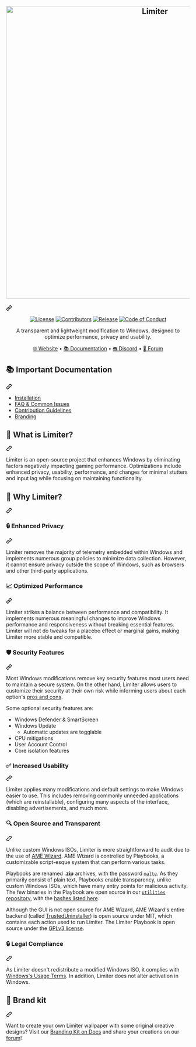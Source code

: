 <div class="Box-sc-g0xbh4-0 cTsUqU js-snippet-clipboard-copy-unpositioned" data-hpc="true"><article class="markdown-body entry-content container-lg" itemprop="text"><div class="markdown-heading" dir="auto"><h1 align="center" tabindex="-1" class="heading-element" dir="auto">
  <a href="http://Limiteros.net" rel="nofollow"><img src="https://camo.githubusercontent.com/65fe94c5f53b6b29ccf92089566c4537637b3fde48971d6d17cbb806a1095c8e/68747470733a2f2f67636f72652e6a7364656c6976722e6e65742f67682f41746c61732d4f532f6272616e64696e67406d61696e2f62616e6e6572732f62616e6e65722d76332e706e67" alt="Limiter" width="800" data-canonical-src="https://gcore.jsdelivr.net/gh/Limiter-OS/branding@main/banners/banner-v3.png" style="max-width: 100%;"></a>
</h1><a id="user-content---" class="anchor" aria-label="Permalink: " href="#--"><svg class="octicon octicon-link" viewBox="0 0 16 16" version="1.1" width="16" height="16" aria-hidden="true"><path d="m7.775 3.275 1.25-1.25a3.5 3.5 0 1 1 4.95 4.95l-2.5 2.5a3.5 3.5 0 0 1-4.95 0 .751.751 0 0 1 .018-1.042.751.751 0 0 1 1.042-.018 1.998 1.998 0 0 0 2.83 0l2.5-2.5a2.002 2.002 0 0 0-2.83-2.83l-1.25 1.25a.751.751 0 0 1-1.042-.018.751.751 0 0 1-.018-1.042Zm-4.69 9.64a1.998 1.998 0 0 0 2.83 0l1.25-1.25a.751.751 0 0 1 1.042.018.751.751 0 0 1 .018 1.042l-1.25 1.25a3.5 3.5 0 1 1-4.95-4.95l2.5-2.5a3.5 3.5 0 0 1 4.95 0 .751.751 0 0 1-.018 1.042.751.751 0 0 1-1.042.018 1.998 1.998 0 0 0-2.83 0l-2.5 2.5a1.998 1.998 0 0 0 0 2.83Z"></path></svg></a></div>
  <p align="center" dir="auto">
    <a href="https://github.com/Limiter-OS/Limiter/blob/main/LICENSE"><img alt="License" src="https://camo.githubusercontent.com/1fa5dd0488f9004c806e1e402a68aaa3a998554fc47f33f4dd6892cc8b39d6ff/68747470733a2f2f696d672e736869656c64732e696f2f6769746875622f6c6963656e73652f61746c61732d6f732f61746c61733f7374796c653d666f722d7468652d6261646765266c6f676f3d67697468756226636f6c6f723d314139314646" data-canonical-src="https://img.shields.io/github/license/Limiter-os/Limiter?style=for-the-badge&amp;logo=github&amp;color=1A91FF" style="max-width: 100%;"></a>
    <a href="https://github.com/Limiter-OS/Limiter/graphs/contributors"><img alt="Contributors" src="https://camo.githubusercontent.com/6978816df61608359f6b251197156577e59be4ec14abdcd7faa7f9ca0011ab12/68747470733a2f2f696d672e736869656c64732e696f2f6769746875622f636f6e7472696275746f72732f61746c61732d6f732f61746c61733f7374796c653d666f722d7468652d626164676526636f6c6f723d314139314646" data-canonical-src="https://img.shields.io/github/contributors/Limiter-os/Limiter?style=for-the-badge&amp;color=1A91FF" style="max-width: 100%;"></a>
    <a href="https://github.com/Limiter-OS/Limiter/releases/latest"><img alt="Release" src="https://camo.githubusercontent.com/47caef8070ea95afe687a303cd937a5f81baeeac88b039829fb748722524420a/68747470733a2f2f696d672e736869656c64732e696f2f6769746875622f72656c656173652f61746c61732d6f732f61746c61733f7374796c653d666f722d7468652d626164676526636f6c6f723d314139314646" data-canonical-src="https://img.shields.io/github/release/Limiter-os/Limiter?style=for-the-badge&amp;color=1A91FF" style="max-width: 100%;"></a>
    <a href="https://github.com/Limiter-OS/.github/blob/main/profile/CODE_OF_CONDUCT.md"><img alt="Code of Conduct" src="https://camo.githubusercontent.com/5e406d046a2de808e1b88802648e3319aa3475e710ff3ba7b4d4ebd63ec1b9fe/68747470733a2f2f696d672e736869656c64732e696f2f62616467652f436f6e7472696275746f72253230436f76656e616e742d322e312d3462616161612e7376673f7374796c653d666f722d7468652d626164676526636f6c6f723d314139314646" data-canonical-src="https://img.shields.io/badge/Contributor%20Covenant-2.1-4baaaa.svg?style=for-the-badge&amp;color=1A91FF" style="max-width: 100%;"></a>
  </p>
<p align="center" dir="auto">A transparent and lightweight modification to Windows, designed to optimize performance, privacy and usability.</p>
<p align="center" dir="auto">
  <a href="https://teamlimiter.github.io/Limiterx-lite/" rel="nofollow">🌐 Website</a>
  •
  <a href="https://limiterosblog.blogspot.com/p/limiteros-this-guide-will-walk-you.html" rel="nofollow">📚 Documentation</a>
  •
  <a href="https://discord.gg/7AEg9tUWMM" rel="nofollow">☎️ Discord</a>
  •
  <a href="https://forum.limiter.net" rel="nofollow">💬 Forum</a>
</p>
<div class="markdown-heading" dir="auto"><h2 tabindex="-1" class="heading-element" dir="auto">📚 <strong>Important Documentation</strong></h2><a id="user-content--important-documentation" class="anchor" aria-label="Permalink: 📚 Important Documentation" href="#-important-documentation"><svg class="octicon octicon-link" viewBox="0 0 16 16" version="1.1" width="16" height="16" aria-hidden="true"><path d="m7.775 3.275 1.25-1.25a3.5 3.5 0 1 1 4.95 4.95l-2.5 2.5a3.5 3.5 0 0 1-4.95 0 .751.751 0 0 1 .018-1.042.751.751 0 0 1 1.042-.018 1.998 1.998 0 0 0 2.83 0l2.5-2.5a2.002 2.002 0 0 0-2.83-2.83l-1.25 1.25a.751.751 0 0 1-1.042-.018.751.751 0 0 1-.018-1.042Zm-4.69 9.64a1.998 1.998 0 0 0 2.83 0l1.25-1.25a.751.751 0 0 1 1.042.018.751.751 0 0 1 .018 1.042l-1.25 1.25a3.5 3.5 0 1 1-4.95-4.95l2.5-2.5a3.5 3.5 0 0 1 4.95 0 .751.751 0 0 1-.018 1.042.751.751 0 0 1-1.042.018 1.998 1.998 0 0 0-2.83 0l-2.5 2.5a1.998 1.998 0 0 0 0 2.83Z"></path></svg></a></div>
<ul dir="auto">
<li><a href="https://discord.gg/7AEg9tUWMM" rel="nofollow">Installation</a></li>
<li><a href="https://discord.gg/7AEg9tUWMM" rel="nofollow">FAQ &amp; Common Issues</a></li>
<li><a href="https://docs.Limiteros.net/contributions/" rel="nofollow">Contribution Guidelines</a></li>
<li><a href="https://docs.Limiteros.net/branding/" rel="nofollow">Branding</a></li>
</ul>
<div class="markdown-heading" dir="auto"><h2 tabindex="-1" class="heading-element" dir="auto">🤔 What is Limiter?</h2><a id="user-content--what-is-Limiter" class="anchor" aria-label="Permalink: 🤔 What is Limiter?" href="#-what-is-Limiter"><svg class="octicon octicon-link" viewBox="0 0 16 16" version="1.1" width="16" height="16" aria-hidden="true"><path d="m7.775 3.275 1.25-1.25a3.5 3.5 0 1 1 4.95 4.95l-2.5 2.5a3.5 3.5 0 0 1-4.95 0 .751.751 0 0 1 .018-1.042.751.751 0 0 1 1.042-.018 1.998 1.998 0 0 0 2.83 0l2.5-2.5a2.002 2.002 0 0 0-2.83-2.83l-1.25 1.25a.751.751 0 0 1-1.042-.018.751.751 0 0 1-.018-1.042Zm-4.69 9.64a1.998 1.998 0 0 0 2.83 0l1.25-1.25a.751.751 0 0 1 1.042.018.751.751 0 0 1 .018 1.042l-1.25 1.25a3.5 3.5 0 1 1-4.95-4.95l2.5-2.5a3.5 3.5 0 0 1 4.95 0 .751.751 0 0 1-.018 1.042.751.751 0 0 1-1.042.018 1.998 1.998 0 0 0-2.83 0l-2.5 2.5a1.998 1.998 0 0 0 0 2.83Z"></path></svg></a></div>
<p dir="auto">Limiter is an open-source project that enhances Windows by eliminating factors negatively impacting gaming performance. Optimizations include enhanced privacy, usability, performance, and changes for minimal stutters and input lag while focusing on maintaining functionality.</p>
<div class="markdown-heading" dir="auto"><h2 tabindex="-1" class="heading-element" dir="auto">👀 Why Limiter?</h2><a id="user-content--why-Limiter" class="anchor" aria-label="Permalink: 👀 Why Limiter?" href="#-why-Limiter"><svg class="octicon octicon-link" viewBox="0 0 16 16" version="1.1" width="16" height="16" aria-hidden="true"><path d="m7.775 3.275 1.25-1.25a3.5 3.5 0 1 1 4.95 4.95l-2.5 2.5a3.5 3.5 0 0 1-4.95 0 .751.751 0 0 1 .018-1.042.751.751 0 0 1 1.042-.018 1.998 1.998 0 0 0 2.83 0l2.5-2.5a2.002 2.002 0 0 0-2.83-2.83l-1.25 1.25a.751.751 0 0 1-1.042-.018.751.751 0 0 1-.018-1.042Zm-4.69 9.64a1.998 1.998 0 0 0 2.83 0l1.25-1.25a.751.751 0 0 1 1.042.018.751.751 0 0 1 .018 1.042l-1.25 1.25a3.5 3.5 0 1 1-4.95-4.95l2.5-2.5a3.5 3.5 0 0 1 4.95 0 .751.751 0 0 1-.018 1.042.751.751 0 0 1-1.042.018 1.998 1.998 0 0 0-2.83 0l-2.5 2.5a1.998 1.998 0 0 0 0 2.83Z"></path></svg></a></div>
<div class="markdown-heading" dir="auto"><h3 tabindex="-1" class="heading-element" dir="auto">🔒 Enhanced Privacy</h3><a id="user-content--enhanced-privacy" class="anchor" aria-label="Permalink: 🔒 Enhanced Privacy" href="#-enhanced-privacy"><svg class="octicon octicon-link" viewBox="0 0 16 16" version="1.1" width="16" height="16" aria-hidden="true"><path d="m7.775 3.275 1.25-1.25a3.5 3.5 0 1 1 4.95 4.95l-2.5 2.5a3.5 3.5 0 0 1-4.95 0 .751.751 0 0 1 .018-1.042.751.751 0 0 1 1.042-.018 1.998 1.998 0 0 0 2.83 0l2.5-2.5a2.002 2.002 0 0 0-2.83-2.83l-1.25 1.25a.751.751 0 0 1-1.042-.018.751.751 0 0 1-.018-1.042Zm-4.69 9.64a1.998 1.998 0 0 0 2.83 0l1.25-1.25a.751.751 0 0 1 1.042.018.751.751 0 0 1 .018 1.042l-1.25 1.25a3.5 3.5 0 1 1-4.95-4.95l2.5-2.5a3.5 3.5 0 0 1 4.95 0 .751.751 0 0 1-.018 1.042.751.751 0 0 1-1.042.018 1.998 1.998 0 0 0-2.83 0l-2.5 2.5a1.998 1.998 0 0 0 0 2.83Z"></path></svg></a></div>
<p dir="auto">Limiter removes the majority of telemetry embedded within Windows and implements numerous group policies to minimize data collection. However, it cannot ensure privacy outside the scope of Windows, such as browsers and other third-party applications.</p>
<div class="markdown-heading" dir="auto"><h3 tabindex="-1" class="heading-element" dir="auto">📈 Optimized Performance</h3><a id="user-content--optimized-performance" class="anchor" aria-label="Permalink: 📈 Optimized Performance" href="#-optimized-performance"><svg class="octicon octicon-link" viewBox="0 0 16 16" version="1.1" width="16" height="16" aria-hidden="true"><path d="m7.775 3.275 1.25-1.25a3.5 3.5 0 1 1 4.95 4.95l-2.5 2.5a3.5 3.5 0 0 1-4.95 0 .751.751 0 0 1 .018-1.042.751.751 0 0 1 1.042-.018 1.998 1.998 0 0 0 2.83 0l2.5-2.5a2.002 2.002 0 0 0-2.83-2.83l-1.25 1.25a.751.751 0 0 1-1.042-.018.751.751 0 0 1-.018-1.042Zm-4.69 9.64a1.998 1.998 0 0 0 2.83 0l1.25-1.25a.751.751 0 0 1 1.042.018.751.751 0 0 1 .018 1.042l-1.25 1.25a3.5 3.5 0 1 1-4.95-4.95l2.5-2.5a3.5 3.5 0 0 1 4.95 0 .751.751 0 0 1-.018 1.042.751.751 0 0 1-1.042.018 1.998 1.998 0 0 0-2.83 0l-2.5 2.5a1.998 1.998 0 0 0 0 2.83Z"></path></svg></a></div>
<p dir="auto">Limiter strikes a balance between performance and compatibility. It implements numerous meaningful changes to improve Windows performance and responsiveness without breaking essential features. Limiter will not do tweaks for a placebo effect or marginal gains, making Limiter more stable and compatible.</p>
<div class="markdown-heading" dir="auto"><h3 tabindex="-1" class="heading-element" dir="auto">🛡️ Security Features</h3><a id="user-content-️-security-features" class="anchor" aria-label="Permalink: 🛡️ Security Features" href="#️-security-features"><svg class="octicon octicon-link" viewBox="0 0 16 16" version="1.1" width="16" height="16" aria-hidden="true"><path d="m7.775 3.275 1.25-1.25a3.5 3.5 0 1 1 4.95 4.95l-2.5 2.5a3.5 3.5 0 0 1-4.95 0 .751.751 0 0 1 .018-1.042.751.751 0 0 1 1.042-.018 1.998 1.998 0 0 0 2.83 0l2.5-2.5a2.002 2.002 0 0 0-2.83-2.83l-1.25 1.25a.751.751 0 0 1-1.042-.018.751.751 0 0 1-.018-1.042Zm-4.69 9.64a1.998 1.998 0 0 0 2.83 0l1.25-1.25a.751.751 0 0 1 1.042.018.751.751 0 0 1 .018 1.042l-1.25 1.25a3.5 3.5 0 1 1-4.95-4.95l2.5-2.5a3.5 3.5 0 0 1 4.95 0 .751.751 0 0 1-.018 1.042.751.751 0 0 1-1.042.018 1.998 1.998 0 0 0-2.83 0l-2.5 2.5a1.998 1.998 0 0 0 0 2.83Z"></path></svg></a></div>
<p dir="auto">Most Windows modifications remove key security features most users need to maintain a secure system. On the other hand, Limiter allows users to customize their security at their own risk while informing users about each option's <a href="https://docs.Limiteros.net/getting-started/post-installation/Limiter-folder/security/" rel="nofollow">pros and cons</a>.</p>
<p dir="auto">Some optional security features are:</p>
<ul dir="auto">
<li>Windows Defender &amp; SmartScreen</li>
<li>Windows Update
<ul dir="auto">
<li>Automatic updates are togglable</li>
</ul>
</li>
<li>CPU mitigations</li>
<li>User Account Control</li>
<li>Core isolation features</li>
</ul>
<div class="markdown-heading" dir="auto"><h3 tabindex="-1" class="heading-element" dir="auto">✅ Increased Usability</h3><a id="user-content--increased-usability" class="anchor" aria-label="Permalink: ✅ Increased Usability" href="#-increased-usability"><svg class="octicon octicon-link" viewBox="0 0 16 16" version="1.1" width="16" height="16" aria-hidden="true"><path d="m7.775 3.275 1.25-1.25a3.5 3.5 0 1 1 4.95 4.95l-2.5 2.5a3.5 3.5 0 0 1-4.95 0 .751.751 0 0 1 .018-1.042.751.751 0 0 1 1.042-.018 1.998 1.998 0 0 0 2.83 0l2.5-2.5a2.002 2.002 0 0 0-2.83-2.83l-1.25 1.25a.751.751 0 0 1-1.042-.018.751.751 0 0 1-.018-1.042Zm-4.69 9.64a1.998 1.998 0 0 0 2.83 0l1.25-1.25a.751.751 0 0 1 1.042.018.751.751 0 0 1 .018 1.042l-1.25 1.25a3.5 3.5 0 1 1-4.95-4.95l2.5-2.5a3.5 3.5 0 0 1 4.95 0 .751.751 0 0 1-.018 1.042.751.751 0 0 1-1.042.018 1.998 1.998 0 0 0-2.83 0l-2.5 2.5a1.998 1.998 0 0 0 0 2.83Z"></path></svg></a></div>
<p dir="auto">Limiter applies many modifications and default settings to make Windows easier to use. This includes removing commonly unneeded applications (which are reinstallable), configuring many aspects of the interface, disabling advertisements, and much more.</p>
<div class="markdown-heading" dir="auto"><h3 tabindex="-1" class="heading-element" dir="auto">🔍 Open Source and Transparent</h3><a id="user-content--open-source-and-transparent" class="anchor" aria-label="Permalink: 🔍 Open Source and Transparent" href="#-open-source-and-transparent"><svg class="octicon octicon-link" viewBox="0 0 16 16" version="1.1" width="16" height="16" aria-hidden="true"><path d="m7.775 3.275 1.25-1.25a3.5 3.5 0 1 1 4.95 4.95l-2.5 2.5a3.5 3.5 0 0 1-4.95 0 .751.751 0 0 1 .018-1.042.751.751 0 0 1 1.042-.018 1.998 1.998 0 0 0 2.83 0l2.5-2.5a2.002 2.002 0 0 0-2.83-2.83l-1.25 1.25a.751.751 0 0 1-1.042-.018.751.751 0 0 1-.018-1.042Zm-4.69 9.64a1.998 1.998 0 0 0 2.83 0l1.25-1.25a.751.751 0 0 1 1.042.018.751.751 0 0 1 .018 1.042l-1.25 1.25a3.5 3.5 0 1 1-4.95-4.95l2.5-2.5a3.5 3.5 0 0 1 4.95 0 .751.751 0 0 1-.018 1.042.751.751 0 0 1-1.042.018 1.998 1.998 0 0 0-2.83 0l-2.5 2.5a1.998 1.998 0 0 0 0 2.83Z"></path></svg></a></div>
<p dir="auto">Unlike custom Windows ISOs, Limiter is more straightforward to audit due to the use of <a href="https://ameliorated.io" rel="nofollow">AME Wizard</a>. AME Wizard is controlled by Playbooks, a customizable script-esque system that can perform various tasks.</p>
<p dir="auto">Playbooks are renamed <strong>.zip</strong> archives, with the password <a href="https://docs.ameliorated.io/developers/getting-started/creation.html" rel="nofollow"><code>malte</code></a>. As they primarily consist of plain text, Playbooks enable transparency, unlike custom Windows ISOs, which have many entry points for malicious activity. The few binaries in the Playbook are open source in our <a href="https://github.com/Limiter-OS/utilities"><code>utilities</code> repository</a>, with the <a href="https://github.com/Limiter-OS/Limiter/blob/main/src/playbook/Executables/LimiterModules/README.md">hashes listed here</a>.</p>
<p dir="auto">Although the GUI is not open source for AME Wizard, AME Wizard's entire backend (called <a href="https://github.com/Ameliorated-LLC/trusted-uninstaller-cli">TrustedUninstaller</a>) is open source under MIT, which contains each action used to run Limiter. The Limiter Playbook is open source under the <a href="https://github.com/Limiter-OS/Limiter/blob/main/LICENSE">GPLv3 license</a>.</p>
<div class="markdown-heading" dir="auto"><h3 tabindex="-1" class="heading-element" dir="auto">🔒 Legal Compliance</h3><a id="user-content--legal-compliance" class="anchor" aria-label="Permalink: 🔒 Legal Compliance" href="#-legal-compliance"><svg class="octicon octicon-link" viewBox="0 0 16 16" version="1.1" width="16" height="16" aria-hidden="true"><path d="m7.775 3.275 1.25-1.25a3.5 3.5 0 1 1 4.95 4.95l-2.5 2.5a3.5 3.5 0 0 1-4.95 0 .751.751 0 0 1 .018-1.042.751.751 0 0 1 1.042-.018 1.998 1.998 0 0 0 2.83 0l2.5-2.5a2.002 2.002 0 0 0-2.83-2.83l-1.25 1.25a.751.751 0 0 1-1.042-.018.751.751 0 0 1-.018-1.042Zm-4.69 9.64a1.998 1.998 0 0 0 2.83 0l1.25-1.25a.751.751 0 0 1 1.042.018.751.751 0 0 1 .018 1.042l-1.25 1.25a3.5 3.5 0 1 1-4.95-4.95l2.5-2.5a3.5 3.5 0 0 1 4.95 0 .751.751 0 0 1-.018 1.042.751.751 0 0 1-1.042.018 1.998 1.998 0 0 0-2.83 0l-2.5 2.5a1.998 1.998 0 0 0 0 2.83Z"></path></svg></a></div>
<p dir="auto">As Limiter doesn't redistribute a modified Windows ISO, it complies with <a href="https://www.microsoft.com/en-us/Useterms/Retail/Windows/10/UseTerms_Retail_Windows_10_English.htm" rel="nofollow">Windows's Usage Terms</a>. In addition, Limiter does not alter activation in Windows.</p>
<div class="markdown-heading" dir="auto"><h2 tabindex="-1" class="heading-element" dir="auto">🎨 Brand kit</h2><a id="user-content--brand-kit" class="anchor" aria-label="Permalink: 🎨 Brand kit" href="#-brand-kit"><svg class="octicon octicon-link" viewBox="0 0 16 16" version="1.1" width="16" height="16" aria-hidden="true"><path d="m7.775 3.275 1.25-1.25a3.5 3.5 0 1 1 4.95 4.95l-2.5 2.5a3.5 3.5 0 0 1-4.95 0 .751.751 0 0 1 .018-1.042.751.751 0 0 1 1.042-.018 1.998 1.998 0 0 0 2.83 0l2.5-2.5a2.002 2.002 0 0 0-2.83-2.83l-1.25 1.25a.751.751 0 0 1-1.042-.018.751.751 0 0 1-.018-1.042Zm-4.69 9.64a1.998 1.998 0 0 0 2.83 0l1.25-1.25a.751.751 0 0 1 1.042.018.751.751 0 0 1 .018 1.042l-1.25 1.25a3.5 3.5 0 1 1-4.95-4.95l2.5-2.5a3.5 3.5 0 0 1 4.95 0 .751.751 0 0 1-.018 1.042.751.751 0 0 1-1.042.018 1.998 1.998 0 0 0-2.83 0l-2.5 2.5a1.998 1.998 0 0 0 0 2.83Z"></path></svg></a></div>
<p dir="auto">Want to create your own Limiter wallpaper with some original creative designs? Visit our <a href="https://docs.Limiteros.net/branding/" rel="nofollow">Branding Kit on Docs</a> and share your creations on our <a href="https://forum.Limiteros.net/t/art-showcase" rel="nofollow">forum</a>!</p>
</article></div>
